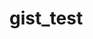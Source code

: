 # gist_test

<script src="https://gist.github.com/jpson88/c0e3ec620006e057b70ec45f6a9b1936.js"></script>
